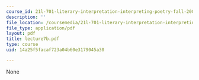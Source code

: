 ```yaml
---
course_id: 21l-701-literary-interpretation-interpreting-poetry-fall-2003
description: ''
file_location: /coursemedia/21l-701-literary-interpretation-interpreting-poetry-fall-2003/14a25f5facaf723a04b60e3179045a30_lecture7b.pdf
file_type: application/pdf
layout: pdf
title: lecture7b.pdf
type: course
uid: 14a25f5facaf723a04b60e3179045a30

---
```

None